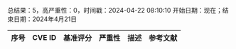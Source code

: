 总结果：5，高严重性：0，时间戳：2024-04-22 08:10:10
开始日期：现在；结束日期：2024年4月21日

| 序号 | CVE ID | 基准评分 | 严重性 | 描述 | 参考文献 |
|-----|--------|------------|----------|-------------|------------|
